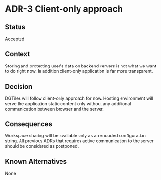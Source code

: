 # ADR-3 Client-only approach

## Status
Accepted

## Context
Storing and protecting user's data on backend servers is not what we want to do right now. In addition client-only application is far more transparent.

## Decision
DGTiles will follow client-only approach for now. Hosting environment will serve the application static content only without any additional communication
between browser and the server.

## Consequences
Workspace sharing will be available only as an encoded configuration string.
All previous ADRs that requires active communication to the server should be considered as postponed.

## Known Alternatives
None
